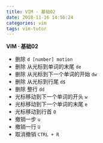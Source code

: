 ```yaml
---
title: VIM · 基础02
date: 2018-11-16 14:56:24
categories: vim
tags: vim-tutor
---
```


**VIM · 基础02**

<!-- more -->
- 删除
`d [number] motion`
- 删除 从光标到单词的末尾
`de`
- 删除 从光标到下一个单词的开始
`dw`
- 删除 从光标到行尾
`d$`
- 删除 整行
`dd`
- 光标移动到下一个单词的开头
`w`
- 光标移动到下一个单词的末尾
`e`
- 光标移动到行首
`0`
- 撤销一步
`u`
- 撤销一行
`U`
- 取消撤销
`CTRL + R`